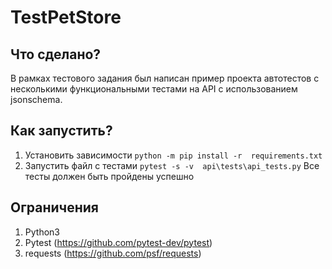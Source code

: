# TestPetStore
## **Что сделано?**
В рамках тестового задания был написан пример проекта автотестов с несколькими функциональными тестами на API с использованием jsonschema. 


## **Как запустить?**
1. Установить зависимости `python -m pip install -r  requirements.txt`
2. Запустить файл с тестами
`pytest -s -v  api\tests\api_tests.py`
Все тесты должен быть пройдены успешно

## **Ограничения**
1. Python3
2. Pytest   (https://github.com/pytest-dev/pytest)
3. requests (https://github.com/psf/requests)